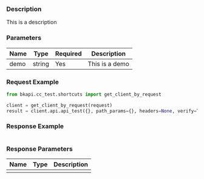 ### Description

This is a description

### Parameters

| Name         | Type         | Required   | Description      |
| ------------ | ------------ | ---------- | ---------------- |
| demo         | string       | Yes        | This is a demo   |

### Request Example
```python
from bkapi.cc_test.shortcuts import get_client_by_request

client = get_client_by_request(request)
result = client.api.api_test({}, path_params={}, headers=None, verify=True)
```

### Response Example
```python

```

### Response Parameters
| Name         | Type       | Description                    |
| ------------ | ---------- | ------------------------------ |
|              |            |                                |
